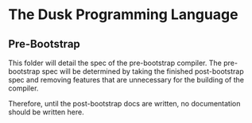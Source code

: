 # The Dusk Programming Language

## Pre-Bootstrap

This folder will detail the spec of the pre-bootstrap compiler. The
pre-bootstrap spec will be determined by taking the finished post-bootstrap spec
and removing features that are unnecessary for the building of the compiler.

Therefore, until the post-bootstrap docs are written, no documentation should
be written here.
